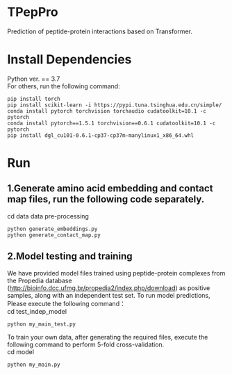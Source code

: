 # TPepPro

Prediction of peptide-protein interactions based on Transformer.

# Install Dependencies

Python ver. == 3.7  
For others, run the following command:   

```
pip install torch
pip install scikit-learn -i https://pypi.tuna.tsinghua.edu.cn/simple/
conda install pytorch torchvision torchaudio cudatoolkit=10.1 -c pytorch
conda install pytorch==1.5.1 torchvision==0.6.1 cudatoolkit=10.1 -c pytorch
pip install dgl_cu101-0.6.1-cp37-cp37m-manylinux1_x86_64.whl 
```

# Run

## 1.Generate amino acid embedding and contact map files, run the following code separately.

cd data data pre-processing

```
python generate_embeddings.py
python generate_contact_map.py
```

## 2.Model testing and training

We have provided model files trained using peptide-protein complexes from the Propedia database (http://bioinfo.dcc.ufmg.br/propedia2/index.php/download) as positive samples, along with an independent test set. 
To run model predictions, Please execute the following command：  
cd test_indep_model

```
python my_main_test.py
```

To train your own data, after generating the required files, execute the following command to perform 5-fold cross-validation.  
cd model

```
python my_main.py
```
